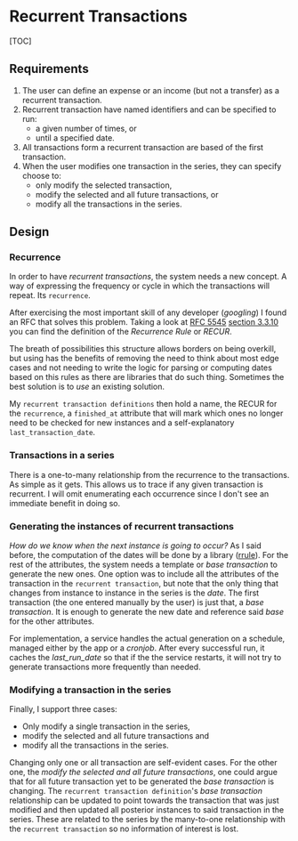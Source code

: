 # Recurrent Transactions

[TOC]

## Requirements

1. The user can define an expense or an income (but not a transfer) as a recurrent transaction.
1. Recurrent transaction have named identifiers and can be specified to run:
   - a given number of times, or
   - until a specified date.
1. All transactions form a recurrent transaction are based of the first transaction.
1. When the user modifies one transaction in the series, they can specify choose to:
   - only modify the selected transaction,
   - modify the selected and all future transactions, or
   - modify all the transactions in the series.

## Design

### Recurrence

In order to have _recurrent transactions_, the system needs a new concept.
A way of expressing the frequency or cycle in which the transactions will repeat.
Its `recurrence`.

After exercising the most important skill of any developer (_googling_) I found an RFC that solves this problem.
Taking a look at [RFC 5545](https://datatracker.ietf.org/doc/html/rfc5545) [section 3.3.10](https://datatracker.ietf.org/doc/html/rfc5545#section-3.3.10) you can find the definition of the _Recurrence Rule_ or _RECUR_.

<!-- They allow to define recurrence almost too well. -->

The breath of possibilities this structure allows borders on being overkill, but using has the benefits of removing the need to think about most edge cases and not needing to write the logic for parsing or computing dates based on this rules as there are libraries that do such thing.
Sometimes the best solution is to _use_ an existing solution.

My `recurrent transaction definitions` then hold a name, the RECUR for the `recurrence`, a `finished_at` attribute that will mark which ones no longer need to be checked for new instances and a self-explanatory `last_transaction_date`.

<!-- With an expression to define when the next event will happen,
It allows to express events as specific as _repeating the 28th of every odd-month, but only on weekends_. -->

### Transactions in a series

<!-- How does the system knows the details of the transaction to be generated ? -->

There is a one-to-many relationship from the recurrence to the transactions.
As simple as it gets.
This allows us to trace if any given transaction is recurrent.
I will omit enumerating each occurrence since I don't see an immediate benefit in doing so.

### Generating the instances of recurrent transactions

_How do we know when the next instance is going to occur?_
As I said before, the computation of the dates will be done by a library ([rrule]()).
For the rest of the attributes, the system needs a template or _base transaction_ to generate the new ones.
One option was to include all the attributes of the transaction in the `recurrent transaction`, but note that the only thing that changes from instance to instance in the series is the _date_.
The first transaction (the one entered manually by the user) is just that, a _base transaction_.
It is enough to generate the new date and reference said _base_ for the other attributes.

For implementation, a service handles the actual generation on a schedule, managed either by the app or a _cronjob_.
After every successful run, it caches the _last_run_date_ so that if the the service restarts, it will not try to generate transactions more frequently than needed.

### Modifying a transaction in the series

Finally, I support three cases:

- Only modify a single transaction in the series,
- modify the selected and all future transactions and
- modify all the transactions in the series.

Changing only one or all transaction are self-evident cases.
For the other one, the _modify the selected and all future transactions_, one could argue that for all future transaction yet to be generated the _base transaction_ is changing.
The `recurrent transaction definition`'s _base transaction_ relationship can be updated to point towards the transaction that was just modified and then updated all posterior instances to said transaction in the series.
These are related to the series by the many-to-one relationship with the `recurrent transaction` so no information of interest is lost.
